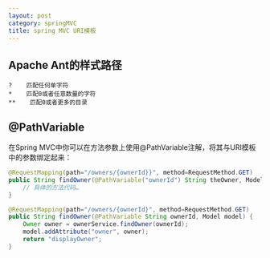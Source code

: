 ```yaml
---
layout: post
category: springMVC
title: spring MVC URI模板
---
```


## Apache Ant的样式路径

    ?    匹配任何单字符         
    *    匹配0或者任意数量的字符         
    **    匹配0或者更多的目录     

## @PathVariable
在Spring MVC中你可以在方法参数上使用@PathVariable注解，将其与URI模板中的参数绑定起来：
```java
@RequestMapping(path="/owners/{ownerId}}", method=RequestMethod.GET)
public String findOwner(@PathVariable("ownerId") String theOwner, Model model) {
    // 具体的方法代码…
}
```

```java
@RequestMapping(path="/owners/{ownerId}", method=RequestMethod.GET)
public String findOwner(@PathVariable String ownerId, Model model) {
    Owner owner = ownerService.findOwner(ownerId);
    model.addAttribute("owner", owner);
    return "displayOwner";
}
```




